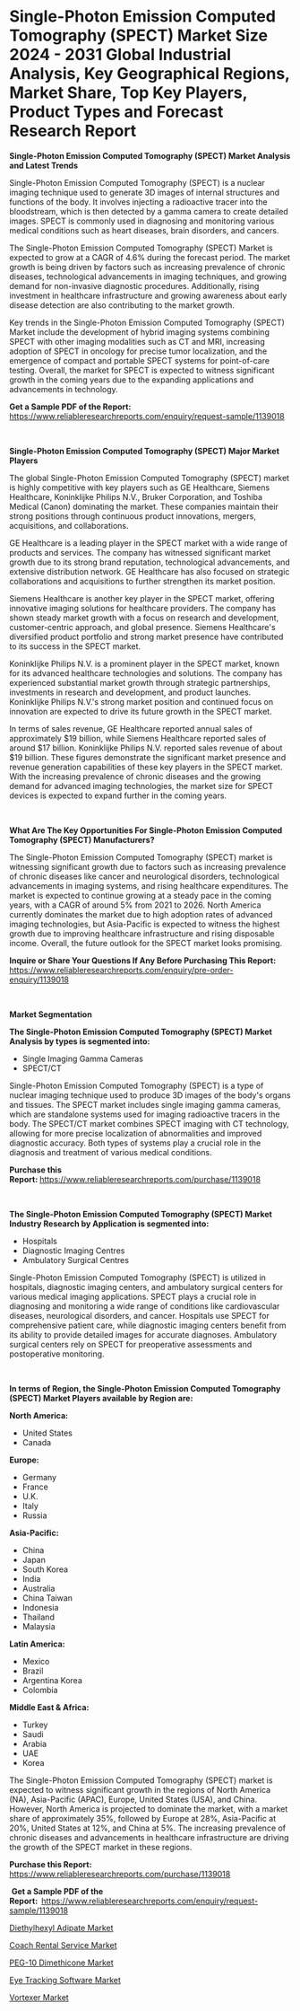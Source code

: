 <p><h1>Single-Photon Emission Computed Tomography (SPECT) Market Size 2024 - 2031 Global Industrial Analysis, Key Geographical Regions, Market Share, Top Key Players, Product Types and Forecast Research Report</h1></p><p><strong>Single-Photon Emission Computed Tomography (SPECT) Market Analysis and Latest Trends</strong></p>
<p><p>Single-Photon Emission Computed Tomography (SPECT) is a nuclear imaging technique used to generate 3D images of internal structures and functions of the body. It involves injecting a radioactive tracer into the bloodstream, which is then detected by a gamma camera to create detailed images. SPECT is commonly used in diagnosing and monitoring various medical conditions such as heart diseases, brain disorders, and cancers.</p><p>The Single-Photon Emission Computed Tomography (SPECT) Market is expected to grow at a CAGR of 4.6% during the forecast period. The market growth is being driven by factors such as increasing prevalence of chronic diseases, technological advancements in imaging techniques, and growing demand for non-invasive diagnostic procedures. Additionally, rising investment in healthcare infrastructure and growing awareness about early disease detection are also contributing to the market growth.</p><p>Key trends in the Single-Photon Emission Computed Tomography (SPECT) Market include the development of hybrid imaging systems combining SPECT with other imaging modalities such as CT and MRI, increasing adoption of SPECT in oncology for precise tumor localization, and the emergence of compact and portable SPECT systems for point-of-care testing. Overall, the market for SPECT is expected to witness significant growth in the coming years due to the expanding applications and advancements in technology.</p></p>
<p><strong>Get a Sample PDF of the Report:&nbsp;</strong> <a href="https://www.reliableresearchreports.com/enquiry/request-sample/1139018">https://www.reliableresearchreports.com/enquiry/request-sample/1139018</a></p>
<p>&nbsp;</p>
<p><strong>Single-Photon Emission Computed Tomography (SPECT) Major Market Players</strong></p>
<p><p>The global Single-Photon Emission Computed Tomography (SPECT) market is highly competitive with key players such as GE Healthcare, Siemens Healthcare, Koninklijke Philips N.V., Bruker Corporation, and Toshiba Medical (Canon) dominating the market. These companies maintain their strong positions through continuous product innovations, mergers, acquisitions, and collaborations.</p><p>GE Healthcare is a leading player in the SPECT market with a wide range of products and services. The company has witnessed significant market growth due to its strong brand reputation, technological advancements, and extensive distribution network. GE Healthcare has also focused on strategic collaborations and acquisitions to further strengthen its market position.</p><p>Siemens Healthcare is another key player in the SPECT market, offering innovative imaging solutions for healthcare providers. The company has shown steady market growth with a focus on research and development, customer-centric approach, and global presence. Siemens Healthcare's diversified product portfolio and strong market presence have contributed to its success in the SPECT market.</p><p>Koninklijke Philips N.V. is a prominent player in the SPECT market, known for its advanced healthcare technologies and solutions. The company has experienced substantial market growth through strategic partnerships, investments in research and development, and product launches. Koninklijke Philips N.V.'s strong market position and continued focus on innovation are expected to drive its future growth in the SPECT market.</p><p>In terms of sales revenue, GE Healthcare reported annual sales of approximately $19 billion, while Siemens Healthcare reported sales of around $17 billion. Koninklijke Philips N.V. reported sales revenue of about $19 billion. These figures demonstrate the significant market presence and revenue generation capabilities of these key players in the SPECT market. With the increasing prevalence of chronic diseases and the growing demand for advanced imaging technologies, the market size for SPECT devices is expected to expand further in the coming years.</p></p>
<p>&nbsp;</p>
<p><strong>What Are The Key Opportunities For Single-Photon Emission Computed Tomography (SPECT) Manufacturers?</strong></p>
<p><p>The Single-Photon Emission Computed Tomography (SPECT) market is witnessing significant growth due to factors such as increasing prevalence of chronic diseases like cancer and neurological disorders, technological advancements in imaging systems, and rising healthcare expenditures. The market is expected to continue growing at a steady pace in the coming years, with a CAGR of around 5% from 2021 to 2026. North America currently dominates the market due to high adoption rates of advanced imaging technologies, but Asia-Pacific is expected to witness the highest growth due to improving healthcare infrastructure and rising disposable income. Overall, the future outlook for the SPECT market looks promising.</p></p>
<p><strong>Inquire or Share Your Questions If Any Before Purchasing This Report:</strong> <a href="https://www.reliableresearchreports.com/enquiry/pre-order-enquiry/1139018">https://www.reliableresearchreports.com/enquiry/pre-order-enquiry/1139018</a></p>
<p>&nbsp;</p>
<p><strong>Market Segmentation</strong></p>
<p><strong>The Single-Photon Emission Computed Tomography (SPECT) Market Analysis by types is segmented into:</strong></p>
<p><ul><li>Single Imaging Gamma Cameras</li><li>SPECT/CT</li></ul></p>
<p><p>Single-Photon Emission Computed Tomography (SPECT) is a type of nuclear imaging technique used to produce 3D images of the body's organs and tissues. The SPECT market includes single imaging gamma cameras, which are standalone systems used for imaging radioactive tracers in the body. The SPECT/CT market combines SPECT imaging with CT technology, allowing for more precise localization of abnormalities and improved diagnostic accuracy. Both types of systems play a crucial role in the diagnosis and treatment of various medical conditions.</p></p>
<p><strong>Purchase this Report:&nbsp;</strong><a href="https://www.reliableresearchreports.com/purchase/1139018">https://www.reliableresearchreports.com/purchase/1139018</a></p>
<p>&nbsp;</p>
<p><strong>The Single-Photon Emission Computed Tomography (SPECT) Market Industry Research by Application is segmented into:</strong></p>
<p><ul><li>Hospitals</li><li>Diagnostic Imaging Centres</li><li>Ambulatory Surgical Centres</li></ul></p>
<p><p>Single-Photon Emission Computed Tomography (SPECT) is utilized in hospitals, diagnostic imaging centers, and ambulatory surgical centers for various medical imaging applications. SPECT plays a crucial role in diagnosing and monitoring a wide range of conditions like cardiovascular diseases, neurological disorders, and cancer. Hospitals use SPECT for comprehensive patient care, while diagnostic imaging centers benefit from its ability to provide detailed images for accurate diagnoses. Ambulatory surgical centers rely on SPECT for preoperative assessments and postoperative monitoring.</p></p>
<p>&nbsp;</p>
<p><strong>In terms of Region, the Single-Photon Emission Computed Tomography (SPECT) Market Players available by Region are:</strong></p>
<p>
    <p> <strong> North America: </strong>
        <ul>
            <li>United States</li>
            <li>Canada</li>
        </ul>
        </p> 
    <p> <strong> Europe: </strong>
        <ul>
            <li>Germany</li>
            <li>France</li>
            <li>U.K.</li>
            <li>Italy</li>
            <li>Russia</li>
        </ul>
        </p> 
    <p> <strong> Asia-Pacific: </strong>
        <ul>
            <li>China</li>
            <li>Japan</li>
            <li>South Korea</li>
            <li>India</li>
            <li>Australia</li>
            <li>China Taiwan</li>
            <li>Indonesia</li>
            <li>Thailand</li>
            <li>Malaysia</li>
        </ul>
        </p> 
    <p> <strong> Latin America: </strong>
        <ul>
            <li>Mexico</li>
            <li>Brazil</li>
            <li>Argentina Korea</li>
            <li>Colombia</li>
        </ul>
        </p> 
    <p> <strong> Middle East & Africa: </strong>
        <ul>
            <li>Turkey</li>
            <li>Saudi</li>
            <li>Arabia</li>
            <li>UAE</li>
            <li>Korea</li>
        </ul>
    </p>
    </p>
<p><p>The Single-Photon Emission Computed Tomography (SPECT) market is expected to witness significant growth in the regions of North America (NA), Asia-Pacific (APAC), Europe, United States (USA), and China. However, North America is projected to dominate the market, with a market share of approximately 35%, followed by Europe at 28%, Asia-Pacific at 20%, United States at 12%, and China at 5%. The increasing prevalence of chronic diseases and advancements in healthcare infrastructure are driving the growth of the SPECT market in these regions.</p></p>
<p><strong>Purchase this Report: </strong><a href="https://www.reliableresearchreports.com/purchase/1139018">https://www.reliableresearchreports.com/purchase/1139018</a></p>
<p>&nbsp;<strong>Get a Sample PDF of the Report:&nbsp;&nbsp;</strong><a href="https://www.reliableresearchreports.com/enquiry/request-sample/1139018">https://www.reliableresearchreports.com/enquiry/request-sample/1139018</a></p>
<p><strong></strong></p>
<p><p><a href="https://github.com/jodemen/Market-Research-Report-List-1/blob/main/diethylhexyl-adipate-market.md">Diethylhexyl Adipate Market</a></p><p><a href="https://medium.com/@megancarr666/coach-rental-service-market-research-report-its-history-and-forecast-2024-to-2031-6c5985d96b30">Coach Rental Service Market</a></p><p><a href="https://github.com/jj19131/Market-Research-Report-List-1/blob/main/peg-10-dimethicone-market.md">PEG-10 Dimethicone Market</a></p><p><a href="https://medium.com/@megancarr666/eye-tracking-software-market-analysis-its-cagr-market-segmentation-and-global-industry-overview-d496a912b20b">Eye Tracking Software Market</a></p><p><a href="https://issuu.com/reportprime-2/docs/vortexer-market-size-2030.pptx">Vortexer Market</a></p></p>